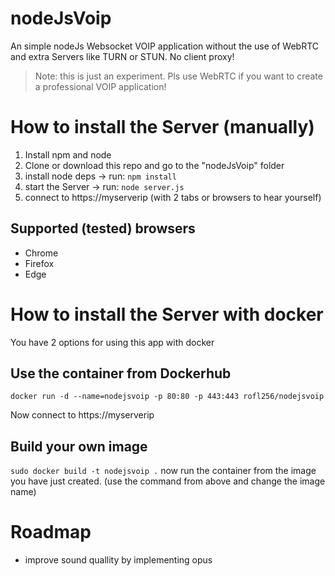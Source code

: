 # nodeJsVoip
An simple nodeJs Websocket VOIP application without the use of WebRTC and extra Servers like TURN or STUN. No client proxy!

> Note: this is just an experiment. Pls use WebRTC if you want to create a professional VOIP application!

# How to install the Server (manually)
1. Install npm and node
2. Clone or download this repo and go to the "nodeJsVoip" folder
3. install node deps -> run: `npm install`
4. start the Server -> run: `node server.js`
5. connect to https://myserverip (with 2 tabs or browsers to hear yourself)

## Supported (tested) browsers
* Chrome
* Firefox
* Edge

# How to install the Server with docker
You have 2 options for using this app with docker
## Use the container from Dockerhub
`docker run -d --name=nodejsvoip -p 80:80 -p 443:443 rofl256/nodejsvoip`

Now connect to https://myserverip

## Build your own image
`sudo docker build -t nodejsvoip .`
now run the container from the image you have just created. (use the command from above and change the image name)

# Roadmap
* improve sound quallity by implementing opus

